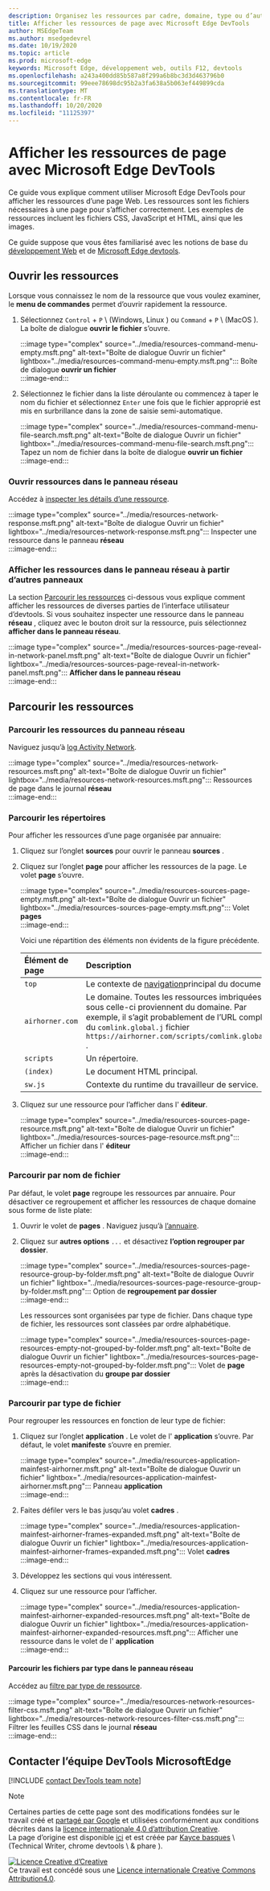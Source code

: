 ```yaml
---
description: Organisez les ressources par cadre, domaine, type ou d’autres critères.
title: Afficher les ressources de page avec Microsoft Edge DevTools
author: MSEdgeTeam
ms.author: msedgedevrel
ms.date: 10/19/2020
ms.topic: article
ms.prod: microsoft-edge
keywords: Microsoft Edge, développement web, outils F12, devtools
ms.openlocfilehash: a243a400dd85b587a8f299a6b8bc3d3d463796b0
ms.sourcegitcommit: 99eee78698dc95b2a3fa638a5b063ef449899cda
ms.translationtype: MT
ms.contentlocale: fr-FR
ms.lasthandoff: 10/20/2020
ms.locfileid: "11125397"
---
```

<!-- Copyright Kayce Basques 

   Licensed under the Apache License, Version 2.0 (the "License");
   you may not use this file except in compliance with the License.
   You may obtain a copy of the License at

       https://www.apache.org/licenses/LICENSE-2.0

   Unless required by applicable law or agreed to in writing, software
   distributed under the License is distributed on an "AS IS" BASIS,
   WITHOUT WARRANTIES OR CONDITIONS OF ANY KIND, either express or implied.
   See the License for the specific language governing permissions and
   limitations under the License.  -->  

# Afficher les ressources de page avec Microsoft Edge DevTools  

  

Ce guide vous explique comment utiliser Microsoft Edge DevTools pour afficher les ressources d’une page Web.  Les ressources sont les fichiers nécessaires à une page pour s’afficher correctement.  Les exemples de ressources incluent les fichiers CSS, JavaScript et HTML, ainsi que les images.  

Ce guide suppose que vous êtes familiarisé avec les notions de base du [développement Web][MDNLearnWebDevelopment] et de [Microsoft Edge devtools][MicrosoftEdgeDevTools].  

## Ouvrir les ressources  

Lorsque vous connaissez le nom de la ressource que vous voulez examiner, le **menu de commandes** permet d’ouvrir rapidement la ressource.  

1.  Sélectionnez `Control` + `P` \ (Windows, Linux \) ou `Command` + `P` \ (MacOS \).  La boîte de dialogue **ouvrir le fichier** s’ouvre.  
    
    :::image type="complex" source="../media/resources-command-menu-empty.msft.png" alt-text="Boîte de dialogue Ouvrir un fichier" lightbox="../media/resources-command-menu-empty.msft.png":::
       Boîte de dialogue **ouvrir un fichier**  
    :::image-end:::  
    
1.  Sélectionnez le fichier dans la liste déroulante ou commencez à taper le nom du fichier et sélectionnez `Enter` une fois que le fichier approprié est mis en surbrillance dans la zone de saisie semi-automatique.  
    
    :::image type="complex" source="../media/resources-command-menu-file-search.msft.png" alt-text="Boîte de dialogue Ouvrir un fichier" lightbox="../media/resources-command-menu-file-search.msft.png":::
       Tapez un nom de fichier dans la boîte de dialogue **ouvrir un fichier**  
    :::image-end:::  
    
### Ouvrir ressources dans le panneau réseau  

Accédez à [inspecter les détails d’une ressource][DevtoolsNetworkInspectDetailsResource].  

:::image type="complex" source="../media/resources-network-response.msft.png" alt-text="Boîte de dialogue Ouvrir un fichier" lightbox="../media/resources-network-response.msft.png":::
   Inspecter une ressource dans le panneau **réseau**  
:::image-end:::  

### Afficher les ressources dans le panneau réseau à partir d’autres panneaux  

La section [Parcourir les ressources](#browse-resources) ci-dessous vous explique comment afficher les ressources de diverses parties de l’interface utilisateur d’devtools.  Si vous souhaitez inspecter une ressource dans le panneau **réseau** , cliquez avec le bouton droit sur la ressource, puis sélectionnez **afficher dans le panneau réseau**.  

:::image type="complex" source="../media/resources-sources-page-reveal-in-network-panel.msft.png" alt-text="Boîte de dialogue Ouvrir un fichier" lightbox="../media/resources-sources-page-reveal-in-network-panel.msft.png":::
   **Afficher dans le panneau réseau**  
:::image-end:::  

## Parcourir les ressources  

### Parcourir les ressources du panneau réseau  

Naviguez jusqu’à [log Activity Network][DevtoolsNetworkLogActivity].  

:::image type="complex" source="../media/resources-network-resources.msft.png" alt-text="Boîte de dialogue Ouvrir un fichier" lightbox="../media/resources-network-resources.msft.png":::
   Ressources de page dans le journal **réseau**  
:::image-end:::  

### Parcourir les répertoires  

Pour afficher les ressources d’une page organisée par annuaire:  

1.  Cliquez sur l’onglet **sources** pour ouvrir le panneau **sources** .  
1.  Cliquez sur l’onglet **page** pour afficher les ressources de la page.  Le volet **page** s’ouvre.  
    
    :::image type="complex" source="../media/resources-sources-page-empty.msft.png" alt-text="Boîte de dialogue Ouvrir un fichier" lightbox="../media/resources-sources-page-empty.msft.png":::
       Volet **pages**  
    :::image-end:::  
    
    Voici une répartition des éléments non évidents de la figure précédente.  
    
    | Élément de page | Description |  
    |:--- |:--- |  
    | `top` | Le contexte de [navigation][MDNInlineFrame]principal du document. |  
    | `airhorner.com` | Le domaine.  Toutes les ressources imbriquées sous celle-ci proviennent du domaine.  Par exemple, il s’agit probablement de l’URL complète du `comlink.global.j` fichier `https://airhorner.com/scripts/comlink.global.js` . |  
    | `scripts` | Un répertoire. |  
    | `(index)` | Le document HTML principal. |  
    | `sw.js` | Contexte du runtime du travailleur de service. |  
    
1.  Cliquez sur une ressource pour l’afficher dans l' **éditeur**.  
    
    :::image type="complex" source="../media/resources-sources-page-resource.msft.png" alt-text="Boîte de dialogue Ouvrir un fichier" lightbox="../media/resources-sources-page-resource.msft.png":::
       Afficher un fichier dans l' **éditeur**  
    :::image-end:::  
    
### Parcourir par nom de fichier  

Par défaut, le volet **page** regroupe les ressources par annuaire.  Pour désactiver ce regroupement et afficher les ressources de chaque domaine sous forme de liste plate:  

1.  Ouvrir le volet de **pages** .  Naviguez jusqu’à [l’annuaire](#browse-by-directory).  
1.  Cliquez sur **autres options** `...` et désactivez **l’option regrouper par dossier**.  
    
    :::image type="complex" source="../media/resources-sources-page-resource-group-by-folder.msft.png" alt-text="Boîte de dialogue Ouvrir un fichier" lightbox="../media/resources-sources-page-resource-group-by-folder.msft.png":::
       Option de **regroupement par dossier**  
    :::image-end:::  
    
    Les ressources sont organisées par type de fichier.  Dans chaque type de fichier, les ressources sont classées par ordre alphabétique.  
    
    :::image type="complex" source="../media/resources-sources-page-resources-empty-not-grouped-by-folder.msft.png" alt-text="Boîte de dialogue Ouvrir un fichier" lightbox="../media/resources-sources-page-resources-empty-not-grouped-by-folder.msft.png":::
       Volet de **page** après la désactivation du **groupe par dossier**  
    :::image-end:::  
    
### Parcourir par type de fichier  

Pour regrouper les ressources en fonction de leur type de fichier:  

1.  Cliquez sur l’onglet **application** .  Le volet de l' **application** s’ouvre.  Par défaut, le volet **manifeste** s’ouvre en premier.  
    
    :::image type="complex" source="../media/resources-application-mainfest-airhorner.msft.png" alt-text="Boîte de dialogue Ouvrir un fichier" lightbox="../media/resources-application-mainfest-airhorner.msft.png":::
       Panneau **application**  
    :::image-end:::  
    
1.  Faites défiler vers le bas jusqu’au volet **cadres** .  
    
    :::image type="complex" source="../media/resources-application-mainfest-airhorner-frames-expanded.msft.png" alt-text="Boîte de dialogue Ouvrir un fichier" lightbox="../media/resources-application-mainfest-airhorner-frames-expanded.msft.png":::
       Volet **cadres**  
    :::image-end:::  
    
1.  Développez les sections qui vous intéressent.  
1.  Cliquez sur une ressource pour l’afficher.  
    
    :::image type="complex" source="../media/resources-application-mainfest-airhorner-expanded-resources.msft.png" alt-text="Boîte de dialogue Ouvrir un fichier" lightbox="../media/resources-application-mainfest-airhorner-expanded-resources.msft.png":::
       Afficher une ressource dans le volet de l' **application**  
    :::image-end:::  
    
#### Parcourir les fichiers par type dans le panneau réseau  

Accédez au [filtre par type de ressource][DevtoolsNetworkFilterByResourceType].  

:::image type="complex" source="../media/resources-network-resources-filter-css.msft.png" alt-text="Boîte de dialogue Ouvrir un fichier" lightbox="../media/resources-network-resources-filter-css.msft.png":::
   Filtrer les feuilles CSS dans le journal **réseau**  
:::image-end:::  

## Contacter l’équipe DevTools MicrosoftEdge  

[!INCLUDE [contact DevTools team note](../includes/contact-devtools-team-note.md)]  

<!-- links -->  

[MicrosoftEdgeDevTools]: ../../devtools-guide-chromium.md "Outils de développement Microsoft Edge (chrome) | Documents Microsoft"  
[DevtoolsNetworkFilterByResourceType]: ../network/index.md#filter-by-resource-type "Filtrer par type de ressource: inspecter l’activité réseau dans Microsoft Edge DevTools | Documents Microsoft"  
[DevtoolsNetworkInspectDetailsResource]: ../network/index.md#inspect-the-details-of-the-resource "Inspecter les détails de l’activité du réseau d’examen des ressources dans Microsoft Edge DevTools | Documents Microsoft"  
[DevtoolsNetworkLogActivity]: ../network/index.md#log-network-activity "Journalisation de l’activité du réseau-Inspectez l’activité réseau dans Microsoft Edge DevTools | Documents Microsoft"  

[MDNInlineFrame]: https://developer.mozilla.org/docs/Web/HTML/Element/iframe "<iframe>: élément de cadre inséré | MDN"  
[MDNLearnWebDevelopment]: https://developer.mozilla.org/docs/Learn "Découvrir le développement Web | MDN"  

> [!NOTE]
> Certaines parties de cette page sont des modifications fondées sur le travail créé et [partagé par Google][GoogleSitePolicies] et utilisées conformément aux conditions décrites dans la [licence internationale 4,0 d’attribution Creative][CCA4IL].  
> La page d’origine est disponible [ici](https://developers.google.com/web/tools/chrome-devtools/resources/index) et est créée par [Kayce basques][KayceBasques] \ (Technical Writer, chrome devtools \ & phare \).  

[![Licence Creative d’Creative][CCby4Image]][CCA4IL]  
Ce travail est concédé sous une [Licence internationale Creative Commons Attribution4.0][CCA4IL].  

[CCA4IL]: https://creativecommons.org/licenses/by/4.0  
[CCby4Image]: https://i.creativecommons.org/l/by/4.0/88x31.png  
[GoogleSitePolicies]: https://developers.google.com/terms/site-policies  
[KayceBasques]: https://developers.google.com/web/resources/contributors/kaycebasques  
